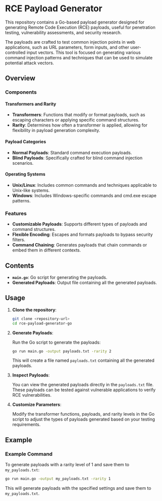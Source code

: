 # RCE Payload Generator 

This repository contains a Go-based payload generator designed for generating Remote Code Execution (RCE) payloads, useful for penetration testing, vulnerability assessments, and security research.

The payloads are crafted to test common injection points in web applications, such as URL parameters, form inputs, and other user-controlled input vectors. This tool is focused on generating various command injection patterns and techniques that can be used to simulate potential attack vectors.

## Overview

### Components

#### Transformers and Rarity

- **Transformers**: Functions that modify or format payloads, such as escaping characters or applying specific command structures.
- **Rarity**: Determines how often a transformer is applied, allowing for flexibility in payload generation complexity.

#### Payload Categories

- **Normal Payloads**: Standard command execution payloads.
- **Blind Payloads**: Specifically crafted for blind command injection scenarios.

#### Operating Systems

- **Unix/Linux**: Includes common commands and techniques applicable to Unix-like systems.
- **Windows**: Includes Windows-specific commands and cmd.exe escape patterns.

### Features

- **Customizable Payloads**: Supports different types of payloads and command structures.
- **Flexible Encoding**: Escapes and formats payloads to bypass security filters.
- **Command Chaining**: Generates payloads that chain commands or embed them in different contexts.

## Contents

- **`main.go`**: Go script for generating the payloads.
- **Generated Payloads**: Output file containing all the generated payloads.

## Usage

1. **Clone the repository**:

   ```bash
   git clone <repository-url>
   cd rce-payload-generator-go
   ```

2. **Generate Payloads**:

   Run the Go script to generate the payloads:

   ```bash
   go run main.go -output payloads.txt -rarity 2
   ```

   This will create a file named `payloads.txt` containing all the generated payloads.

3. **Inspect Payloads**:

   You can view the generated payloads directly in the `payloads.txt` file. These payloads can be tested against vulnerable applications to verify RCE vulnerabilities.

4. **Customize Parameters**:

   Modify the transformer functions, payloads, and rarity levels in the Go script to adjust the types of payloads generated based on your testing requirements.

## Example

### Example Command

To generate payloads with a rarity level of 1 and save them to `my_payloads.txt`:

```bash
go run main.go -output my_payloads.txt -rarity 1
```

This will generate payloads with the specified settings and save them to `my_payloads.txt`.
